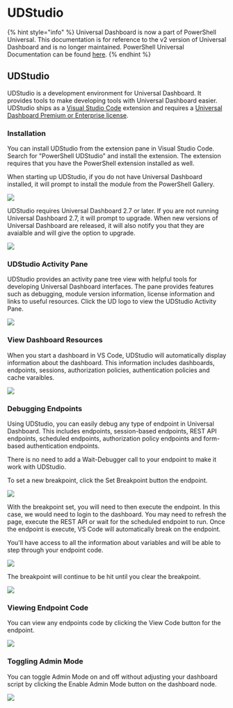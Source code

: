 # UDStudio

{% hint style="info" %}
Universal Dashboard is now a part of PowerShell Universal. This documentation is for reference to the v2 version of Universal Dashboard and is no longer maintained. PowerShell Universal Documentation can be found [here](https://docs.ironmansoftware.com).
{% endhint %}

## UDStudio

UDStudio is a development environment for Universal Dashboard. It provides tools to make developing tools with Universal Dashboard easier. UDStudio ships as a [Visual Studio Code](https://code.visualstudio.com/) extension and requires a [Universal Dashboard Premium or Enterprise license](https://ironmansoftware.com/powershell-universal-dashboard/).

### Installation

You can install UDStudio from the extension pane in Visual Studio Code. Search for "PowerShell UDStudio" and install the extension. The extension requires that you have the PowerShell extension installed as well.

When starting up UDStudio, if you do not have Universal Dashboard installed, it will prompt to install the module from the PowerShell Gallery.

![](.gitbook/assets/udstudio-install-ud.png)

UDStudio requires Universal Dashboard 2.7 or later. If you are not running Universal Dashboard 2.7, it will prompt to upgrade. When new versions of Universal Dashboard are released, it will also notify you that they are avaialble and will give the option to upgrade.

![](.gitbook/assets/udstudio-upgrade-ud.png)

### UDStudio Activity Pane

UDStudio provides an activity pane tree view with helpful tools for developing Universal Dashboard interfaces. The pane provides features such as debugging, module version information, license information and links to useful resources. Click the UD logo to view the UDStudio Activity Pane.

![](.gitbook/assets/udstudio-activity-pane.png)

### View Dashboard Resources

When you start a dashboard in VS Code, UDStudio will automatically display information about the dashboard. This information includes dashboards, endpoints, sessions, authorization policies, authentication policies and cache varaibles.

![](.gitbook/assets/udstudio-resources.png)

### Debugging Endpoints

Using UDStudio, you can easily debug any type of endpoint in Universal Dashboard. This includes endpoints, session-based endpoints, REST API endpoints, scheduled endpoints, authorization policy endpoints and form-based authentication endpoints.

There is no need to add a Wait-Debugger call to your endpoint to make it work with UDStudio.

To set a new breakpoint, click the Set Breakpoint button the endpoint.

![](.gitbook/assets/udstudio-set-breakpoint.png)

With the breakpoint set, you will need to then execute the endpoint. In this case, we would need to login to the dashboard. You may need to refresh the page, execute the REST API or wait for the scheduled endpoint to run. Once the endpoint is execute, VS Code will automatically break on the endpoint.

You'll have access to all the information about variables and will be able to step through your endpoint code.

![](.gitbook/assets/udstudio-breakpoint.png)

The breakpoint will continue to be hit until you clear the breakpoint.

![](.gitbook/assets/udstudio-clear-breakpoint.png)

### Viewing Endpoint Code

You can view any endpoints code by clicking the View Code button for the endpoint.

![](.gitbook/assets/udstduio-view-endpoint-code.png)

### Toggling Admin Mode

You can toggle Admin Mode on and off without adjusting your dashboard script by clicking the Enable Admin Mode button on the dashboard node.

![](.gitbook/assets/udstudio-enable-admin-mode.png)

